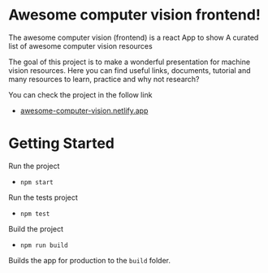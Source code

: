 # Awesome computer vision frontend!

The awesome computer vision (frontend) is a react App to show A curated list of awesome computer vision resources

The goal of this project is to make a wonderful presentation for machine vision resources. Here you can find useful links, documents, tutorial and many resources to learn, practice and why not research?

You can check the project in the follow link

- [awesome-computer-vision.netlify.app](https://awesome-computer-vision.netlify.app/)

<!-- Enable contact section -->
<!-- If you want to contribute to this project, you can send an email to <TODO: Here email> -->

# Getting Started

Run the project

- `npm start`

Run the tests project

- `npm test`

Build the project

- `npm run build`

Builds the app for production to the `build` folder.
